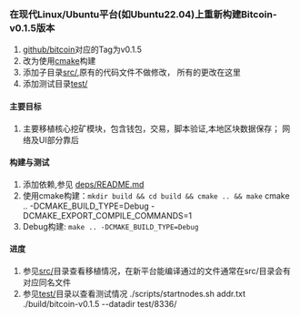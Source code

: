 ### 在现代Linux/Ubuntu平台(如Ubuntu22.04)上重新构建Bitcoin-v0.1.5版本

1. [github/bitcoin](https://github.com/bitcoin/bitcoin/tags)对应的Tag为v0.1.5
2. 改为使用[cmake](https://cmake.org/)构建
3. 添加子目录[src/](/src),原有的代码文件不做修改， 所有的更改在这里
4. 添加测试目录[test/](/test)

#### 主要目标	

1. 主要移植核心挖矿模块，包含钱包，交易，脚本验证,本地区块数据保存； 网络及UI部分靠后
	
#### 构建与测试

1. 添加依赖,参见 [deps/README.md](/deps/README.md)
2. 使用cmake构建：`mkdir build && cd build && cmake .. && make`
cmake .. -DCMAKE_BUILD_TYPE=Debug -DCMAKE_EXPORT_COMPILE_COMMANDS=1
3. Debug构建: `make .. -DCMAKE_BUILD_TYPE=Debug`

#### 进度

1. 参见[src/](/src)目录查看移植情况，在新平台能编译通过的文件通常在src/目录会有对应同名文件
2. 参见[test/](/test)目录以查看测试情况
   ./scripts/startnodes.sh addr.txt
   ./build/bitcoin-v0.1.5 --datadir test/8336/

